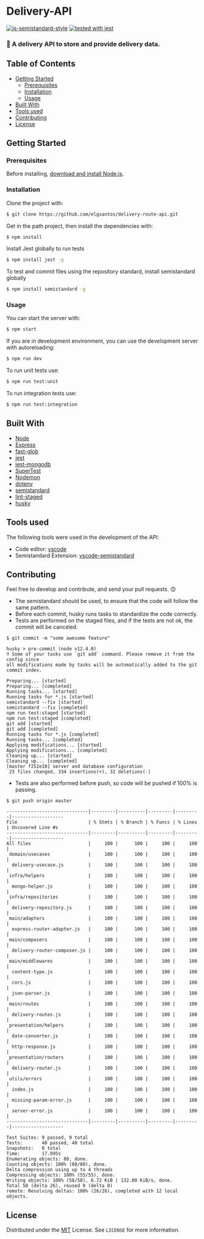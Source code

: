 # Delivery-API
[![js-semistandard-style](https://img.shields.io/badge/code%20style-semistandard-brightgreen.svg?style=flat-square)](https://github.com/standard/semistandard)
[![tested with jest](https://img.shields.io/badge/tested_with-jest-99424f.svg)](https://github.com/facebook/jest)

### :truck: A delivery API to store and provide delivery data.

## Table of Contents
- [Getting Started](#getting-started)
  * [Prerequisites](#prerequisites)
  * [Installation](#installation)
  * [Usage](#usage)
- [Built With](#built-with)
- [Tools used](#tools-used)
- [Contributing](#contributing)
- [License](#license)

## Getting Started

### Prerequisites

Before installing, [download and install Node.js](https://nodejs.org/en/download/).

### Installation

Clone the project with:

```sh
$ git clone https://github.com/elgsantos/delivery-route-api.git
```

Get in the path project, then install the dependencies with:

```sh
$ npm install
```

Install Jest globally to run tests

```sh
$ npm install jest -g
```

To test and commit files using the repository standard, install semistandard globally

```sh
$ npm install semistandard -g
```

### Usage

You can start the server with:

```sh
$ npm start
```

If you are in development environment, you can use the development server with autoreloading:

```sh
$ npm run dev
```

To run unit tests use: 

```sh
$ npm run test:unit
```

To run integration tests use: 

```sh
$ npm run test:integration
```

## Built With

- [Node](https://nodejs.org/en/)
- [Express](https://expressjs.com/pt-br/)
- [fast-glob](https://github.com/mrmlnc/fast-glob)
- [jest](https://github.com/facebook/jest)
- [jest-mongodb](https://github.com/shelfio/jest-mongodb)
- [SuperTest](https://github.com/visionmedia/supertest)
- [Nodemon](https://nodemon.io/)
- [dotenv](https://www.npmjs.com/package/dotenv)
- [semistandard](https://github.com/standard/semistandard)
- [lint-staged](https://github.com/okonet/lint-staged)
- [husky](https://github.com/typicode/husky)

## Tools used

The following tools were used in the development of the API:

- Code editor: [vscode](https://marketplace.visualstudio.com/vscode)
- Semistandard Extension: [vscode-semistandard](https://marketplace.visualstudio.com/items?itemName=flet.vscode-semistandard)

## Contributing

Feel free to develop and contribute, and send your pull requests. :blush:

* The semistandard should be used, to ensure that the code will follow the same pattern.
* Before each commit, husky runs tasks to standardize the code correctly.
* Tests are performed on the staged files, and if the tests are not ok, the commit will be canceled.

```
$ git commit -m "some awesome feature"

husky > pre-commit (node v12.4.0)
‼ Some of your tasks use `git add` command. Please remove it from the config since 
all modifications made by tasks will be automatically added to the git commit index.

Preparing... [started]
Preparing... [completed]
Running tasks... [started]
Running tasks for *.js [started]
semistandard --fix [started]
semistandard --fix [completed]
npm run test:staged [started]
npm run test:staged [completed]
git add [started]
git add [completed]
Running tasks for *.js [completed]
Running tasks... [completed]
Applying modifications... [started]
Applying modifications... [completed]
Cleaning up... [started]
Cleaning up... [completed]
[master f252e10] server and database configuration
 23 files changed, 334 insertions(+), 32 deletions(-)
```

* Tests are also performed before push, so code will be pushed if 100% is passing.
```
$ git push origin master

------------------------------|---------|----------|---------|---------|-------------------
File                          | % Stmts | % Branch | % Funcs | % Lines | Uncovered Line #s 
------------------------------|---------|----------|---------|---------|-------------------
All files                     |     100 |      100 |     100 |     100 | 
 domain/usecases              |     100 |      100 |     100 |     100 |                   
  delivery-usecase.js         |     100 |      100 |     100 |     100 |                   
 infra/helpers                |     100 |      100 |     100 |     100 |                   
  mongo-helper.js             |     100 |      100 |     100 |     100 | 
 infra/repositories           |     100 |      100 |     100 |     100 | 
  delivery-repository.js      |     100 |      100 |     100 |     100 | 
 main/adapters                |     100 |      100 |     100 |     100 | 
  express-router-adapter.js   |     100 |      100 |     100 |     100 | 
 main/composers               |     100 |      100 |     100 |     100 | 
  delivery-router-composer.js |     100 |      100 |     100 |     100 | 
 main/middlewares             |     100 |      100 |     100 |     100 | 
  content-type.js             |     100 |      100 |     100 |     100 |                   
  cors.js                     |     100 |      100 |     100 |     100 | 
  json-parser.js              |     100 |      100 |     100 |     100 | 
 main/routes                  |     100 |      100 |     100 |     100 |                   
  delivery-routes.js          |     100 |      100 |     100 |     100 | 
 presentation/helpers         |     100 |      100 |     100 |     100 | 
  date-converter.js           |     100 |      100 |     100 |     100 | 
  http-response.js            |     100 |      100 |     100 |     100 | 
 presentation/routers         |     100 |      100 |     100 |     100 |                   
  delivery-router.js          |     100 |      100 |     100 |     100 | 
 utils/errors                 |     100 |      100 |     100 |     100 | 
  index.js                    |     100 |      100 |     100 |     100 | 
  missing-param-error.js      |     100 |      100 |     100 |     100 | 
  server-error.js             |     100 |      100 |     100 |     100 | 
------------------------------|---------|----------|---------|---------|-------------------

Test Suites: 9 passed, 9 total
Tests:       40 passed, 40 total
Snapshots:   0 total
Time:        17.995s
Enumerating objects: 80, done.
Counting objects: 100% (80/80), done.
Delta compression using up to 4 threads
Compressing objects: 100% (55/55), done.
Writing objects: 100% (58/58), 6.72 KiB | 132.00 KiB/s, done.
Total 58 (delta 26), reused 0 (delta 0)
remote: Resolving deltas: 100% (26/26), completed with 12 local objects.
```

## License

Distributed under the [MIT](https://choosealicense.com/licenses/mit/) License. See `LICENSE` for more information.